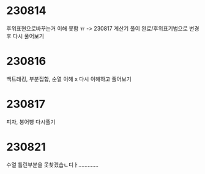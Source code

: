 # 230814
후위표현으로바꾸는거 이해 못함 ㅠ
-> 230817 계산기 풀이 완료/후위표기법으로 변경 후 다시 풀어보기
# 230816
백트래킹, 부분집합, 순열 이해 x
다시 이해하고 풀어보기
# 230817
피자, 붕어빵 다시풀기
# 230821
수열 틀린부분을 못찾겠습ㄴ디ㅏ.............
